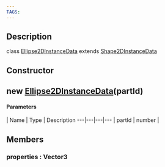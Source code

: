 ```yaml
---
TAGS:
---
```

## Description

class [Ellipse2DInstanceData](/classes/2.0/Ellipse2DInstanceData) extends [Shape2DInstanceData](/classes/2.0/Shape2DInstanceData)



## Constructor

## new [Ellipse2DInstanceData](/classes/2.0/Ellipse2DInstanceData)(partId)



#### Parameters
 | Name | Type | Description
---|---|---|---
 | partId | number | 

## Members

### properties : Vector3



